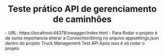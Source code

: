 <h1 align="center"> Teste prático API de gerenciamento de caminhões </h1>
- URL: https://localhost:44378/swagger/index.html
- Para Rodar o projeto é de suma importancia alterar a ConnectionString no arquivo appsettings.json dentro do projeto Truck.Management.Test.API
Após isso é só rodar o projeto

